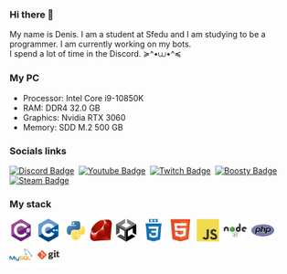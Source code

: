 ### Hi there 👋

My name is Denis. I am a student at Sfedu and I am studying to be a programmer. I am currently working on my bots.</br>
I spend a lot of time in the Discord. ≽^•⩊•^≼</br>

### My PC
- Processor: Intel Core i9-10850K
- RAM: DDR4 32.0 GB
- Graphics: Nvidia RTX 3060
- Memory: SDD M.2 500 GB

### Socials links
<div id="badges">
  <a href="https://discord.gg/ghostytown"><img src="https://img.shields.io/discord/1047782946704195614?style=for-the-badge&label=discord&labelColor=5865f2&color=555555&logo=discord&logoColor=white" alt="Discord Badge"/></a>&nbsp;
  <a href="https://www.youtube.com/channel/UCr9ICWQ7Bznf55Je9HGJktw"><img src="https://img.shields.io/badge/YouTube-e42218?style=for-the-badge&logo=youtube&logoColor=white" alt="Youtube Badge"/></a>&nbsp;
  <a href="https://www.twitch.tv/denis_0014"><img src="https://img.shields.io/badge/Twitch-9146FF?style=for-the-badge&logo=twitch&logoColor=white" alt="Twitch Badge"/></a>&nbsp;
  <a href="https://boosty.to/denis0014"><img src="https://img.shields.io/badge/Boosty-d45124?style=for-the-badge&logo=boosty&logoColor=white" alt="Boosty Badge"/></a>&nbsp;
  <a href="https://steamcommunity.com/id/denis0014"><img src="https://img.shields.io/badge/Steam-black?style=for-the-badge&logo=steam&logoColor=white" alt="Steam Badge"/></a>&nbsp;
</div>


### My stack
<div>
  <img src="https://github.com/devicons/devicon/blob/master/icons/csharp/csharp-original.svg" title="C#" alt="C#" width="40" height="40"/>&nbsp;
  <img src="https://github.com/devicons/devicon/blob/master/icons/cplusplus/cplusplus-original.svg" title="C++" alt="C++" width="40" height="40"/>&nbsp;
  <img src="https://github.com/devicons/devicon/blob/master/icons/python/python-original.svg" title="Python" alt="Python" width="40" height="40"/>
  <img src="https://github.com/devicons/devicon/blob/master/icons/ruby/ruby-original.svg" title="Ruby" alt="Ruby" width="40" height="40"/>
  <img src="https://github.com/devicons/devicon/blob/master/icons/unity/unity-original.svg" title="Unity" alt="Unity" width="40" height="40"/>&nbsp;
  <img src="https://github.com/devicons/devicon/blob/master/icons/css3/css3-plain-wordmark.svg"  title="CSS3" alt="CSS" width="40" height="40"/>&nbsp;
  <img src="https://github.com/devicons/devicon/blob/master/icons/html5/html5-original.svg" title="HTML5" alt="HTML" width="40" height="40"/>&nbsp;
  <img src="https://github.com/devicons/devicon/blob/master/icons/javascript/javascript-original.svg" title="JavaScript" alt="JavaScript" width="40" height="40"/>&nbsp;
  <img src="https://github.com/devicons/devicon/blob/master/icons/nodejs/nodejs-original-wordmark.svg" title="NodeJS" alt="NodeJS" width="40" height="40"/>&nbsp;
  <img src="https://github.com/devicons/devicon/blob/master/icons/php/php-original.svg" title="PHP" alt="PHP" width="40" height="40"/>&nbsp;
  <img src="https://github.com/devicons/devicon/blob/master/icons/mysql/mysql-original-wordmark.svg" title="MySQL"  alt="MySQL" width="40" height="40"/>&nbsp;
  <img src="https://github.com/devicons/devicon/blob/master/icons/git/git-original-wordmark.svg" title="Git" alt="Git" width="40" height="40"/>
</div></br>

